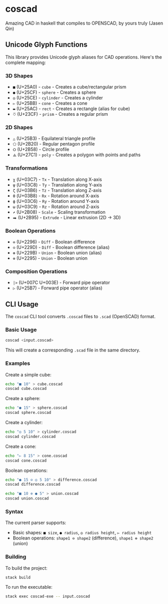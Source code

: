 # coscad

Amazing CAD in haskell that compiles to OPENSCAD, by yours truly (Jasen Qin)

## Unicode Glyph Functions

This library provides Unicode glyph aliases for CAD operations. Here's the complete mapping:

### 3D Shapes

- `■` (U+25A0) - `cube` - Creates a cube/rectangular prism
- `●` (U+25CF) - `sphere` - Creates a sphere
- `◎` (U+25CE) - `cylinder` - Creates a cylinder
- `▻` (U+25BB) - `cone` - Creates a cone
- `▬` (U+25AC) - `rect` - Creates a rectangle (alias for cube)
- `⎏` (U+23CF) - `prism` - Creates a regular prism

### 2D Shapes

- `△` (U+25B3) - Equilateral triangle profile
- `⬠` (U+2B20) - Regular pentagon profile
- `⭘` (U+2B58) - Circle profile
- `⟁` (U+27C1) - `poly` - Creates a polygon with points and paths

### Transformations

- `χ` (U+03C7) - `Tx` - Translation along X-axis
- `ψ` (U+03C8) - `Ty` - Translation along Y-axis
- `ζ` (U+03B6) - `Tz` - Translation along Z-axis
- `θ` (U+03B8) - `Rx` - Rotation around X-axis
- `ϕ` (U+03C6) - `Ry` - Rotation around Y-axis
- `ω` (U+03C9) - `Rz` - Rotation around Z-axis
- `⬈` (U+2B08) - `Scale` - Scaling transformation
- `⮕` (U+2B95) - `Extrude` - Linear extrusion (2D → 3D)

### Boolean Operations

- `⊖` (U+2296) - `Diff` - Boolean difference
- `⊝` (U+229D) - `Diff` - Boolean difference (alias)
- `⊛` (U+229B) - `Union` - Boolean union (alias)
- `⊕` (U+2295) - `Union` - Boolean union

### Composition Operations

- `|>` (U+007C U+003E) - Forward pipe operator
- `▷` (U+25B7) - Forward pipe operator (alias)

## CLI Usage

The `coscad` CLI tool converts `.coscad` files to `.scad` (OpenSCAD) format.

### Basic Usage

```bash
coscad <input.coscad>
```

This will create a corresponding `.scad` file in the same directory.

### Examples

Create a simple cube:

```bash
echo "■ 10" > cube.coscad
coscad cube.coscad
```

Create a sphere:

```bash
echo "● 15" > sphere.coscad
coscad sphere.coscad
```

Create a cylinder:

```bash
echo "◎ 5 10" > cylinder.coscad
coscad cylinder.coscad
```

Create a cone:

```bash
echo "▻ 8 15" > cone.coscad
coscad cone.coscad
```

Boolean operations:

```bash
echo "● 15 ⊖ ◎ 5 10" > difference.coscad
coscad difference.coscad
```

```bash
echo "■ 10 ⊕ ● 5" > union.coscad
coscad union.coscad
```

### Syntax

The current parser supports:

- Basic shapes: `■ size`, `● radius`, `◎ radius height`, `▻ radius height`
- Boolean operations: `shape1 ⊖ shape2` (difference), `shape1 ⊕ shape2` (union)

### Building

To build the project:

```bash
stack build
```

To run the executable:

```bash
stack exec coscad-exe -- input.coscad
```
